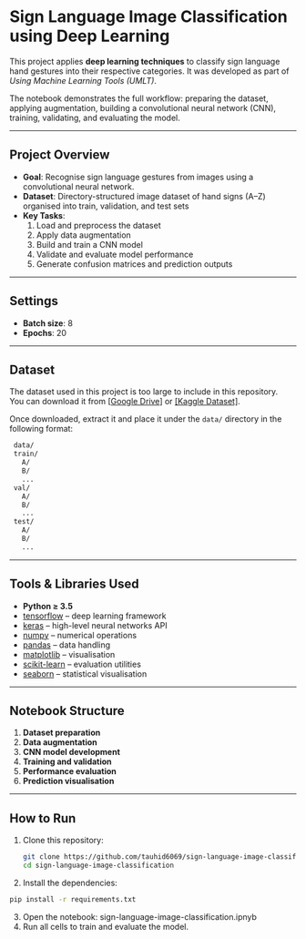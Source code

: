 # Sign Language Image Classification using Deep Learning

This project applies **deep learning techniques** to classify sign language hand gestures into their respective categories. It was developed as part of *Using Machine Learning Tools (UMLT)*.  

The notebook demonstrates the full workflow: preparing the dataset, applying augmentation, building a convolutional neural network (CNN), training, validating, and evaluating the model.

---

## Project Overview
- **Goal**: Recognise sign language gestures from images using a convolutional neural network.  
- **Dataset**: Directory-structured image dataset of hand signs (A–Z) organised into train, validation, and test sets  
- **Key Tasks**:
  1. Load and preprocess the dataset  
  2. Apply data augmentation  
  3. Build and train a CNN model  
  4. Validate and evaluate model performance  
  5. Generate confusion matrices and prediction outputs  

---

## Settings
- **Batch size**: 8  
- **Epochs**: 20  
---

## Dataset

The dataset used in this project is too large to include in this repository.  
You can download it from [[Google Drive](https://drive.google.com/drive/u/0/folders/1orxBzKdOuXC-V1LW38QFy3iyuzoesleh)] or [[Kaggle Dataset]](https://www.kaggle.com/datasets/datamunge/sign-language-mnist).

Once downloaded, extract it and place it under the `data/` directory in the following format:

 ```bash
  data/
  train/
    A/
    B/
    ...
  val/
    A/
    B/
    ...
  test/
    A/
    B/
    ...
```
---

## Tools & Libraries Used
- **Python ≥ 3.5**  
- [tensorflow](https://www.tensorflow.org/) – deep learning framework  
- [keras](https://keras.io/) – high-level neural networks API  
- [numpy](https://numpy.org/) – numerical operations  
- [pandas](https://pandas.pydata.org/) – data handling  
- [matplotlib](https://matplotlib.org/) – visualisation  
- [scikit-learn](https://scikit-learn.org/) – evaluation utilities  
- [seaborn](https://seaborn.pydata.org/) – statistical visualisation  

---

## Notebook Structure
1. **Dataset preparation**  
2. **Data augmentation**  
3. **CNN model development**  
4. **Training and validation**  
5. **Performance evaluation**  
6. **Prediction visualisation**  

---

## How to Run
1. Clone this repository:
   ```bash
   git clone https://github.com/tauhid6069/sign-language-image-classification.git
   cd sign-language-image-classification
   ```
2. Install the dependencies:
```bash
pip install -r requirements.txt
```
3. Open the notebook: sign-language-image-classification.ipnyb
4. Run all cells to train and evaluate the model.
